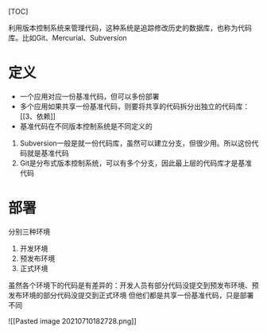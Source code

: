  [TOC]

利用版本控制系统来管理代码，这种系统是追踪修改历史的数据库，也称为代码库。比如Git、Mercurial、Subversion

# 定义
* 一个应用对应一份基准代码，但可以多份部署
* 多个应用如果共享一份基准代码，则要将共享的代码拆分出独立的代码库：[[3、依赖]]
* 基准代码在不同版本控制系统是不同定义的
1. Subversion一般是就一份代码库，虽然可以建立分支，但很少用。所以这份代码就是基准代码
2. Git是分布式版本控制系统，可以有多个分支，因此最上层的代码库才是基准代码

# 部署
分别三种环境
1. 开发环境
2. 预发布环境
3. 正式环境

虽然各个环境下的代码是有差异的：开发人员有部分代码没提交到预发布环境、预发布环境的部分代码没提交到正式环境
但他们都是共享一份基准代码，只是部署不同

![[Pasted image 20210710182728.png]]